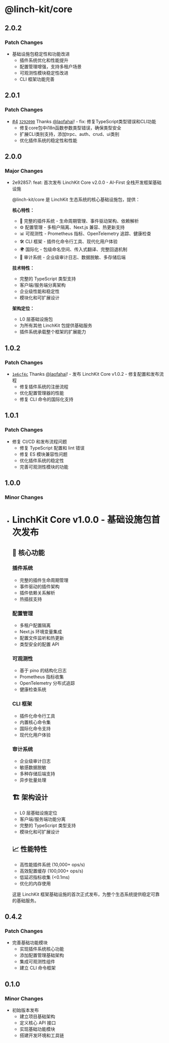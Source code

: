 # @linch-kit/core

## 2.0.2

### Patch Changes

- 基础设施包稳定性和功能改进
  - 插件系统优化和性能提升
  - 配置管理增强，支持多租户场景
  - 可观测性模块稳定性改进
  - CLI 框架功能完善

## 2.0.1

### Patch Changes

- [#4](https://github.com/laofahai/linch-kit/pull/4) [`3292090`](https://github.com/laofahai/linch-kit/commit/32920903564d896acf78461bdde992d68402b246) Thanks [@laofahai](https://github.com/laofahai)! - fix: 修复TypeScript类型错误和CLI功能
  - 修复core包中i18n函数参数类型错误，确保类型安全
  - 扩展CLI类别支持，添加trpc、auth、crud、ui类别
  - 优化插件系统的稳定性和性能

## 2.0.0

### Major Changes

- 2e92857: feat: 首次发布 LinchKit Core v2.0.0 - AI-First 全栈开发框架基础设施

  @linch-kit/core 是 LinchKit 生态系统的核心基础设施包，提供：

  **核心特性：**
  - 🔌 完整的插件系统 - 生命周期管理、事件驱动架构、依赖解析
  - ⚙️ 配置管理 - 多租户隔离、Next.js 兼容、热更新支持
  - 📊 可观测性 - Prometheus 指标、OpenTelemetry 追踪、健康检查
  - 🛠️ CLI 框架 - 插件化命令行工具、现代化用户体验
  - 🌍 国际化 - 包级命名空间、传入式翻译、完整回退机制
  - 📝 审计系统 - 企业级审计日志、数据脱敏、多存储后端

  **技术特性：**
  - 完整的 TypeScript 类型支持
  - 客户端/服务端分离架构
  - 企业级性能和稳定性
  - 模块化和可扩展设计

  **架构定位：**
  - L0 层基础设施包
  - 为所有其他 LinchKit 包提供基础服务
  - 插件系统承载整个框架的扩展能力

## 1.0.2

### Patch Changes

- [`1e6cf4c`](https://github.com/laofahai/linch-kit/commit/1e6cf4c0fc9e036ba06f8243d772ac12753a147f) Thanks [@laofahai](https://github.com/laofahai)! - 发布 LinchKit Core v1.0.2 - 修复配置和发布流程
  - 修复插件系统的注册流程
  - 优化配置管理器的性能
  - 修复 CLI 命令的国际化支持

## 1.0.1

### Patch Changes

- 修复 CI/CD 和发布流程问题
  - 修复 TypeScript 配置和 lint 错误
  - 修复 ES 模块兼容性问题
  - 优化插件系统的稳定性
  - 完善可观测性模块的功能

## 1.0.0

### Minor Changes

- # LinchKit Core v1.0.0 - 基础设施包首次发布

  ## 🚀 核心功能

  ### 插件系统
  - 完整的插件生命周期管理
  - 事件驱动的插件架构
  - 插件依赖关系解析
  - 热插拔支持

  ### 配置管理
  - 多租户配置隔离
  - Next.js 环境变量集成
  - 配置文件监听和热更新
  - 类型安全的配置 API

  ### 可观测性
  - 基于 pino 的结构化日志
  - Prometheus 指标收集
  - OpenTelemetry 分布式追踪
  - 健康检查系统

  ### CLI 框架
  - 插件化命令行工具
  - 内置核心命令集
  - 国际化命令支持
  - 现代化用户体验

  ### 审计系统
  - 企业级审计日志
  - 敏感数据脱敏
  - 多种存储后端支持
  - 异步批量处理

  ## 🏗️ 架构设计
  - L0 层基础设施定位
  - 客户端/服务端功能分离
  - 完整的 TypeScript 类型支持
  - 模块化和可扩展设计

  ## 📈 性能特性
  - 高性能插件系统 (10,000+ ops/s)
  - 高效配置缓存 (100,000+ ops/s)
  - 低延迟指标收集 (<0.1ms)
  - 优化的内存使用

  这是 LinchKit 框架基础设施的首次正式发布，为整个生态系统提供稳定可靠的基础服务。

## 0.4.2

### Patch Changes

- 完善基础功能模块
  - 实现插件系统核心功能
  - 添加配置管理基础架构
  - 集成可观测性组件
  - 建立 CLI 命令框架

## 0.1.0

### Minor Changes

- 初始版本发布
  - 建立项目基础架构
  - 定义核心 API 接口
  - 实现基础功能模块
  - 搭建开发环境和工具链
